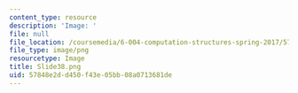 ```yaml
---
content_type: resource
description: 'Image: '
file: null
file_location: /coursemedia/6-004-computation-structures-spring-2017/57848e2dd450f43e05bb08a0713681de_Slide38.png
file_type: image/png
resourcetype: Image
title: Slide38.png
uid: 57848e2d-d450-f43e-05bb-08a0713681de
---
```

